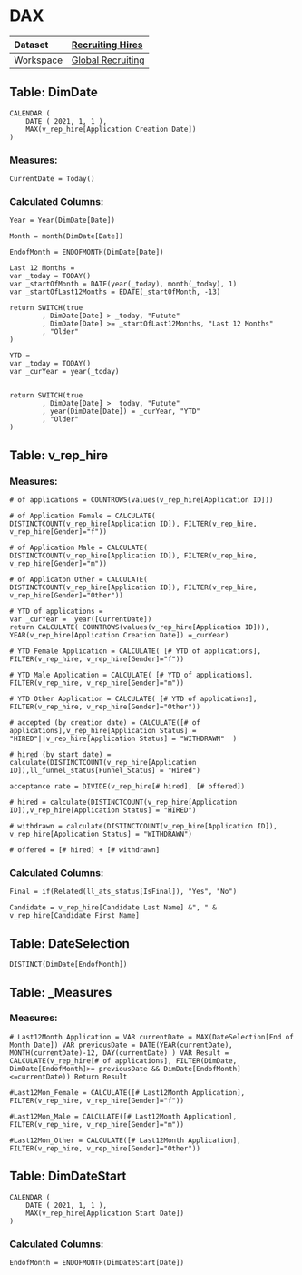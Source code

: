 



# DAX

|Dataset|[Recruiting Hires](./../Recruiting-Hires.md)|
| :--- | :--- |
|Workspace|[Global Recruiting](../../Workspaces/Global-Recruiting.md)|

## Table: DimDate


```dax
CALENDAR (
    DATE ( 2021, 1, 1 ),
    MAX(v_rep_hire[Application Creation Date])
)
```


### Measures:


```dax
CurrentDate = Today() 
```


### Calculated Columns:


```dax
Year = Year(DimDate[Date])
```



```dax
Month = month(DimDate[Date])
```



```dax
EndofMonth = ENDOFMONTH(DimDate[Date]) 
```



```dax
Last 12 Months = 
var _today = TODAY()
var _startOfMonth = DATE(year(_today), month(_today), 1)
var _startOfLast12Months = EDATE(_startOfMonth, -13)

return SWITCH(true
        , DimDate[Date] > _today, "Futute"
        , DimDate[Date] >= _startOfLast12Months, "Last 12 Months"
        , "Older"
)
```



```dax
YTD = 
var _today = TODAY()
var _curYear = year(_today)


return SWITCH(true
        , DimDate[Date] > _today, "Futute"
        , year(DimDate[Date]) = _curYear, "YTD"
        , "Older"
)
```


## Table: v_rep_hire

### Measures:


```dax
# of applications = COUNTROWS(values(v_rep_hire[Application ID]))
```



```dax
# of Application Female = CALCULATE( DISTINCTCOUNT(v_rep_hire[Application ID]), FILTER(v_rep_hire, v_rep_hire[Gender]="f"))
```



```dax
# of Application Male = CALCULATE( DISTINCTCOUNT(v_rep_hire[Application ID]), FILTER(v_rep_hire, v_rep_hire[Gender]="m"))
```



```dax
# of Applicaton Other = CALCULATE( DISTINCTCOUNT(v_rep_hire[Application ID]), FILTER(v_rep_hire, v_rep_hire[Gender]="Other"))
```



```dax
# YTD of applications = 
var _curYear =  year([CurrentDate])
return CALCULATE( COUNTROWS(values(v_rep_hire[Application ID])), YEAR(v_rep_hire[Application Creation Date]) =_curYear)
```



```dax
# YTD Female Application = CALCULATE( [# YTD of applications], FILTER(v_rep_hire, v_rep_hire[Gender]="f"))
```



```dax
# YTD Male Application = CALCULATE( [# YTD of applications], FILTER(v_rep_hire, v_rep_hire[Gender]="m"))
```



```dax
# YTD Other Application = CALCULATE( [# YTD of applications], FILTER(v_rep_hire, v_rep_hire[Gender]="Other"))
```



```dax
# accepted (by creation date) = CALCULATE([# of applications],v_rep_hire[Application Status] = "HIRED"||v_rep_hire[Application Status] = "WITHDRAWN"  )
```



```dax
# hired (by start date) = calculate(DISTINCTCOUNT(v_rep_hire[Application ID]),ll_funnel_status[Funnel_Status] = "Hired")
```



```dax
acceptance rate = DIVIDE(v_rep_hire[# hired], [# offered])
```



```dax
# hired = calculate(DISTINCTCOUNT(v_rep_hire[Application ID]),v_rep_hire[Application Status] = "HIRED")
```



```dax
# withdrawn = calculate(DISTINCTCOUNT(v_rep_hire[Application ID]), v_rep_hire[Application Status] = "WITHDRAWN")
```



```dax
# offered = [# hired] + [# withdrawn]
```


### Calculated Columns:


```dax
Final = if(Related(ll_ats_status[IsFinal]), "Yes", "No")
```



```dax
Candidate = v_rep_hire[Candidate Last Name] &", " & v_rep_hire[Candidate First Name]
```


## Table: DateSelection


```dax
DISTINCT(DimDate[EndofMonth])
```


## Table: _Measures

### Measures:


```dax
# Last12Month Application = VAR currentDate = MAX(DateSelection[End of Month Date]) VAR previousDate = DATE(YEAR(currentDate), MONTH(currentDate)-12, DAY(currentDate) ) VAR Result = CALCULATE(v_rep_hire[# of applications], FILTER(DimDate, DimDate[EndofMonth]>= previousDate && DimDate[EndofMonth]<=currentDate)) Return Result
```



```dax
#Last12Mon_Female = CALCULATE([# Last12Month Application], FILTER(v_rep_hire, v_rep_hire[Gender]="f"))
```



```dax
#Last12Mon_Male = CALCULATE([# Last12Month Application], FILTER(v_rep_hire, v_rep_hire[Gender]="m"))
```



```dax
#Last12Mon_Other = CALCULATE([# Last12Month Application], FILTER(v_rep_hire, v_rep_hire[Gender]="Other"))
```


## Table: DimDateStart


```dax
CALENDAR (
    DATE ( 2021, 1, 1 ),
    MAX(v_rep_hire[Application Start Date])
)
```


### Calculated Columns:


```dax
EndofMonth = ENDOFMONTH(DimDateStart[Date]) 
```

